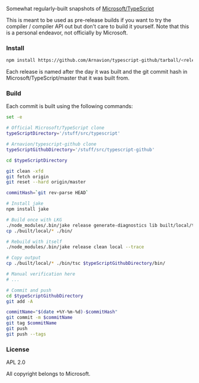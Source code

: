 Somewhat regularly-built snapshots of [Microsoft/TypeScript](https://github.com/Microsoft/TypeScript)

This is meant to be used as pre-release builds if you want to try the compiler / compiler API out but don't care to build it yourself. Note that this is a personal endeavor, not officially by Microsoft.


### Install

``` sh
npm install https://github.com/Arnavion/typescript-github/tarball/<release name>
```

Each release is named after the day it was built and the git commit hash in Microsoft/TypeScript/master that it was built from.


### Build

Each commit is built using the following commands:

```sh
set -e

# Official Microsoft/TypeScript clone
typeScriptDirectory='/stuff/src/typescript'

# Arnavion/typescript-github clone
typeScriptGithubDirectory='/stuff/src/typescript-github'

cd $typeScriptDirectory

git clean -xfd
git fetch origin
git reset --hard origin/master

commitHash=`git rev-parse HEAD`

# Install jake
npm install jake

# Build once with LKG
./node_modules/.bin/jake release generate-diagnostics lib built/local/tsc.js --trace
cp ./built/local/* ./bin/

# Rebuild with itself
./node_modules/.bin/jake release clean local --trace

# Copy output
cp ./built/local/* ./bin/tsc $typeScriptGithubDirectory/bin/

# Manual verification here
# ...

# Commit and push
cd $typeScriptGithubDirectory
git add -A

commitName="$(date +%Y-%m-%d)-$commitHash"
git commit -m $commitName
git tag $commitName
git push
git push --tags
```


### License

APL 2.0

All copyright belongs to Microsoft.
